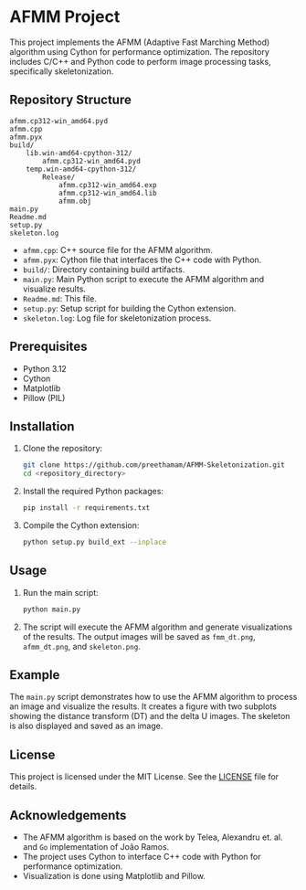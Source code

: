 # AFMM Project

This project implements the AFMM (Adaptive Fast Marching Method) algorithm using Cython for performance optimization. The repository includes C/C++ and Python code to perform image processing tasks, specifically skeletonization.

## Repository Structure

```
afmm.cp312-win_amd64.pyd
afmm.cpp
afmm.pyx
build/
    lib.win-amd64-cpython-312/
        afmm.cp312-win_amd64.pyd
    temp.win-amd64-cpython-312/
        Release/
            afmm.cp312-win_amd64.exp
            afmm.cp312-win_amd64.lib
            afmm.obj
main.py
Readme.md
setup.py
skeleton.log
```

- `afmm.cpp`: C++ source file for the AFMM algorithm.
- `afmm.pyx`: Cython file that interfaces the C++ code with Python.
- `build/`: Directory containing build artifacts.
- `main.py`: Main Python script to execute the AFMM algorithm and visualize results.
- `Readme.md`: This file.
- `setup.py`: Setup script for building the Cython extension.
- `skeleton.log`: Log file for skeletonization process.

## Prerequisites

- Python 3.12
- Cython
- Matplotlib
- Pillow (PIL)

## Installation

1. Clone the repository:
    ```sh
    git clone https://github.com/preethamam/AFMM-Skeletonization.git
    cd <repository_directory>
    ```

2. Install the required Python packages:
    ```sh
    pip install -r requirements.txt
    ```

3. Compile the Cython extension:
    ```sh
    python setup.py build_ext --inplace
    ```

## Usage

1. Run the main script:
    ```sh
    python main.py
    ```

2. The script will execute the AFMM algorithm and generate visualizations of the results. The output images will be saved as `fmm_dt.png`, `afmm_dt.png`, and `skeleton.png`.

## Example

The `main.py` script demonstrates how to use the AFMM algorithm to process an image and visualize the results. It creates a figure with two subplots showing the distance transform (DT) and the delta U images. The skeleton is also displayed and saved as an image.

## License

This project is licensed under the MIT License. See the [LICENSE](LICENSE) file for details.

## Acknowledgements

- The AFMM algorithm is based on the work by Telea, Alexandru et. al. and `Go` implementation of João Ramos.
- The project uses Cython to interface C++ code with Python for performance optimization.
- Visualization is done using Matplotlib and Pillow.
